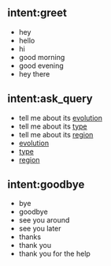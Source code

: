 ## intent:greet
- hey
- hello
- hi
- good morning
- good evening
- hey there

## intent:ask_query
- tell me about its [evolution](query)
- tell me about its [type](query)
- tell me about its [region](query)
- [evolution](query)
- [type](query)
- [region](query)

## intent:goodbye
- bye
- goodbye
- see you around
- see you later
- thanks
- thank you
- thank you for the help

